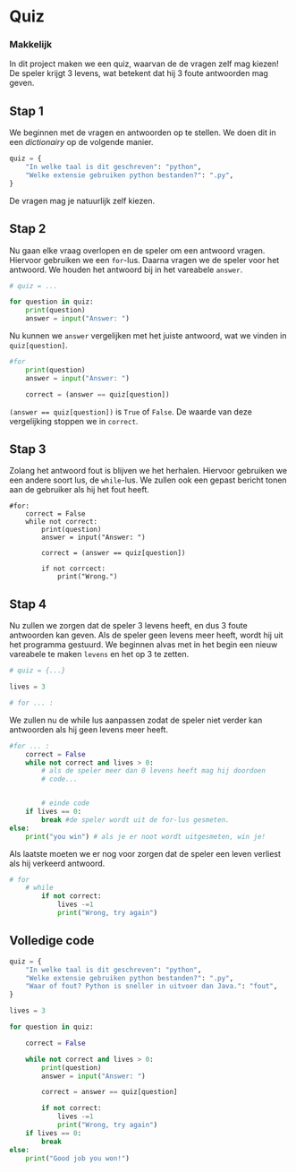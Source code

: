 # Quiz

### Makkelijk

In dit project maken we een quiz, waarvan de de vragen zelf mag kiezen! De speler krijgt 3 levens, wat betekent dat hij 3 foute antwoorden mag geven.

## Stap 1

We beginnen met de vragen en antwoorden op te stellen. We doen dit in een _dictionairy_ op de volgende manier.

```python
quiz = {
    "In welke taal is dit geschreven": "python",
    "Welke extensie gebruiken python bestanden?": ".py",
}
```

De vragen mag je natuurlijk zelf kiezen.

## Stap 2

Nu gaan elke vraag overlopen en de speler om een antwoord vragen. Hiervoor gebruiken we een `for`-lus. Daarna vragen we de speler voor het antwoord. We houden het antwoord bij in het vareabele `answer`.

```python
# quiz = ...

for question in quiz:
    print(question)
    answer = input("Answer: ")
```

Nu kunnen we `answer` vergelijken met het juiste antwoord, wat we vinden in `quiz[question]`.

```python
#for
    print(question)
    answer = input("Answer: ")

    correct = (answer == quiz[question])
```

`(answer == quiz[question])` is `True` of `False`. De waarde van deze vergelijking stoppen we in `correct`.

## Stap 3

Zolang het antwoord fout is blijven we het herhalen. Hiervoor gebruiken we een andere soort lus, de `while`-lus. We zullen ook een gepast bericht tonen aan de gebruiker als hij het fout heeft.

```pythonthon
#for:
    correct = False
    while not correct:
        print(question)
        answer = input("Answer: ")

        correct = (answer == quiz[question])

        if not corrcect:
            print("Wrong.")
```

## Stap 4

Nu zullen we zorgen dat de speler 3 levens heeft, en dus 3 foute antwoorden kan geven. Als de speler geen levens meer heeft, wordt hij uit het programma gestuurd. We beginnen alvas met in het begin een nieuw vareabele te maken `levens` en het op 3 te zetten.

```python
# quiz = {...}

lives = 3

# for ... :
```

We zullen nu de while lus aanpassen zodat de speler niet verder kan antwoorden als hij geen levens meer heeft.

```python
#for ... :
    correct = False
    while not correct and lives > 0:
        # als de speler meer dan 0 levens heeft mag hij doordoen
        # code...


        # einde code
    if lives == 0:
        break #de speler wordt uit de for-lus gesmeten.
else:
    print("you win") # als je er noot wordt uitgesmeten, win je!
```

Als laatste moeten we er nog voor zorgen dat de speler een leven verliest als hij verkeerd antwoord.

```python
# for
    # while
        if not correct:
            lives -=1
            print("Wrong, try again")
```

## Volledige code

```python
quiz = {
    "In welke taal is dit geschreven": "python",
    "Welke extensie gebruiken python bestanden?": ".py",
    "Waar of fout? Python is sneller in uitvoer dan Java.": "fout",
}

lives = 3

for question in quiz:

    correct = False

    while not correct and lives > 0:
        print(question)
        answer = input("Answer: ")

        correct = answer == quiz[question]

        if not correct:
            lives -=1
            print("Wrong, try again")
    if lives == 0:
        break
else:
    print("Good job you won!")
```
